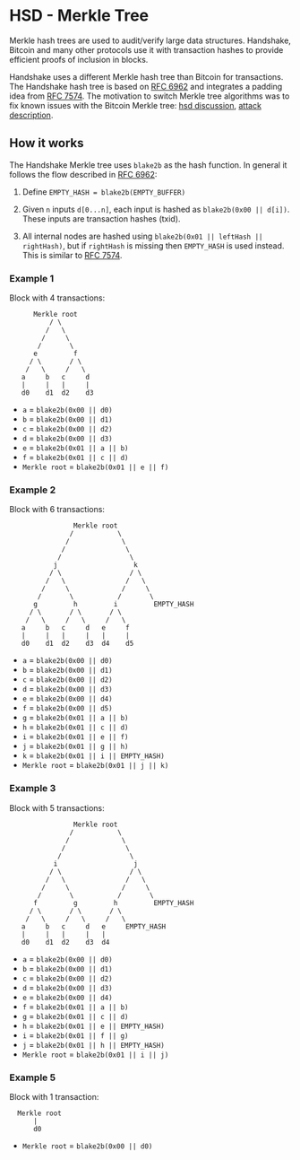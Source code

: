 # HSD - Merkle Tree

Merkle hash trees are used to audit/verify large data structures. Handshake,
Bitcoin and many other protocols use it with transaction hashes to provide
efficient proofs of inclusion in blocks.

Handshake uses a different Merkle hash tree than Bitcoin for transactions.
The Handshake hash tree is based on [RFC 6962][rfc6962] and integrates a padding
idea from [RFC 7574][rfc7574]. The motivation to switch Merkle tree algorithms
was to fix known issues with the Bitcoin Merkle tree: [hsd discussion][issue5],
[attack description][merkleattack].

## How it works

The Handshake Merkle tree uses `blake2b` as the hash function.
In general it follows the flow described in [RFC 6962][rfc6962]:

1. Define `EMPTY_HASH = blake2b(EMPTY_BUFFER)`

2. Given `n` inputs `d[0...n]`, each input is hashed as `blake2b(0x00 || d[i])`.
These inputs are transaction hashes (txid).

3. All internal nodes are hashed using
`blake2b(0x01 || leftHash || rightHash)`, but if `rightHash` is
missing then `EMPTY_HASH` is used instead. This is similar to
[RFC 7574][rfc7574].

### Example 1

Block with 4 transactions:

```text
      Merkle root     
          / \         
         /   \        
        /     \       
       /       \      
      e         f     
     / \       / \    
    /   \     /   \   
   a     b   c     d  
   |     |   |     |  
   d0    d1  d2    d3 
```
 - `a` = `blake2b(0x00 || d0)`
 - `b` = `blake2b(0x00 || d1)`
 - `c` = `blake2b(0x00 || d2)`
 - `d` = `blake2b(0x00 || d3)`
 - `e` = `blake2b(0x01 || a || b)`
 - `f` = `blake2b(0x01 || c || d)`
 - `Merkle root` = `blake2b(0x01 || e || f)`

### Example 2

Block with 6 transactions:

```text
                Merkle root                        
               /           \                       
              /             \                      
             /               \                     
            /                 \                    
           j                   k                   
          / \                 / \                  
         /   \               /   \                 
        /     \             /     \                
       /       \           /       \               
      g         h         i         EMPTY_HASH
     / \       / \       / \                       
    /   \     /   \     /   \                      
   a     b   c     d   e     f                     
   |     |   |     |   |     |                     
   d0    d1  d2    d3  d4    d5                    
```

  - `a` = `blake2b(0x00 || d0)`
  - `b` = `blake2b(0x00 || d1)`
  - `c` = `blake2b(0x00 || d2)`
  - `d` = `blake2b(0x00 || d3)`
  - `e` = `blake2b(0x00 || d4)`
  - `f` = `blake2b(0x00 || d5)`
  - `g` = `blake2b(0x01 || a || b)`
  - `h` = `blake2b(0x01 || c || d)`
  - `i` = `blake2b(0x01 || e || f)`
  - `j` = `blake2b(0x01 || g || h)`
  - `k` = `blake2b(0x01 || i || EMPTY_HASH)`
  - `Merkle root` = `blake2b(0x01 || j || k)`

### Example 3

Block with 5 transactions:

```text
                Merkle root                        
               /           \                       
              /             \                      
             /               \                     
            /                 \                    
           i                   j                   
          / \                 / \                  
         /   \               /   \                 
        /     \             /     \                
       /       \           /       \               
      f         g         h         EMPTY_HASH 
     / \       / \       / \                       
    /   \     /   \     /   \                      
   a     b   c     d   e     EMPTY_HASH        
   |     |   |     |   |                           
   d0    d1  d2    d3  d4                          
```
  - `a` = `blake2b(0x00 || d0)`
  - `b` = `blake2b(0x00 || d1)`
  - `c` = `blake2b(0x00 || d2)`
  - `d` = `blake2b(0x00 || d3)`
  - `e` = `blake2b(0x00 || d4)`
  - `f` = `blake2b(0x01 || a || b)`
  - `g` = `blake2b(0x01 || c || d)`
  - `h` = `blake2b(0x01 || e || EMPTY_HASH)`
  - `i` = `blake2b(0x01 || f || g)`
  - `j` = `blake2b(0x01 || h || EMPTY_HASH)`
  - `Merkle root` = `blake2b(0x01 || i || j)`
      
### Example 5

Block with 1 transaction:

```text
  Merkle root
      |
      d0
```
  - `Merkle root` = `blake2b(0x00 || d0)`

[gh-issue]: https://github.com/handshake-org/hsd/issues/5
[rfc6962]: https://tools.ietf.org/html/rfc6962#section-2.1
[rfc7574]: https://tools.ietf.org/html/rfc7574#section-5.1
[issue5]: https://github.com/handshake-org/hsd/issues/5
[merkleattack]: https://bitslog.com/2018/06/09/leaf-node-weakness-in-bitcoin-merkle-tree-design/